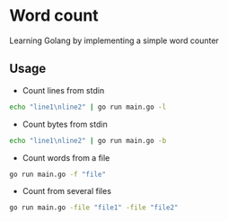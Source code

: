 # Word count

Learning Golang by implementing a simple word counter

## Usage

- Count lines from stdin

```bash
echo "line1\nline2" | go run main.go -l

```

- Count bytes from stdin
```bash
echo "line1\nline2" | go run main.go -b
```

- Count words from a file

```bash
go run main.go -f "file"
```

- Count from several files
```bash
go run main.go -file "file1" -file "file2"
```
